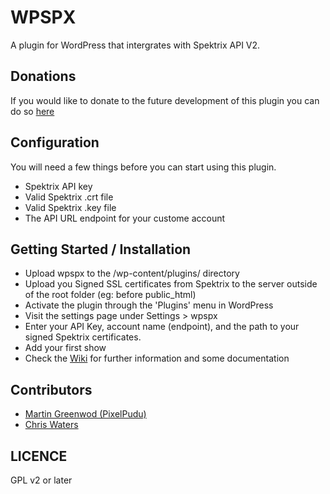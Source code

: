 WPSPX
=====

A plugin for WordPress that intergrates with Spektrix API V2.

Donations
---------

If you would like to donate to the future development of this plugin you can do so [here](https://www.paypal.me/martingreenwood)

Configuration
-------------

You will need a few things before you can start using this plugin.

- Spektrix API key
- Valid Spektrix .crt file
- Valid Spektrix .key file
- The API URL endpoint for your custome account

Getting Started / Installation
------------------------------

- Upload wpspx to the /wp-content/plugins/ directory
- Upload you Signed SSL certificates from Spektrix to the server outside of the root folder (eg: before public_html)
- Activate the plugin through the 'Plugins' menu in WordPress
- Visit the settings page under Settings > wpspx
- Enter your API Key, account name (endpoint), and the path to your signed Spektrix certificates.
- Add your first show
- Check the [Wiki](https://github.com/pixelpudu/wpspx/wiki) for further information and some documentation

Contributors
------------

- [Martin Greenwod (PixelPudu)](https://github.com/pixelpudu/)
- [Chris Waters](https://github.com/christhesoulu/)

LICENCE
-------

GPL v2 or later
